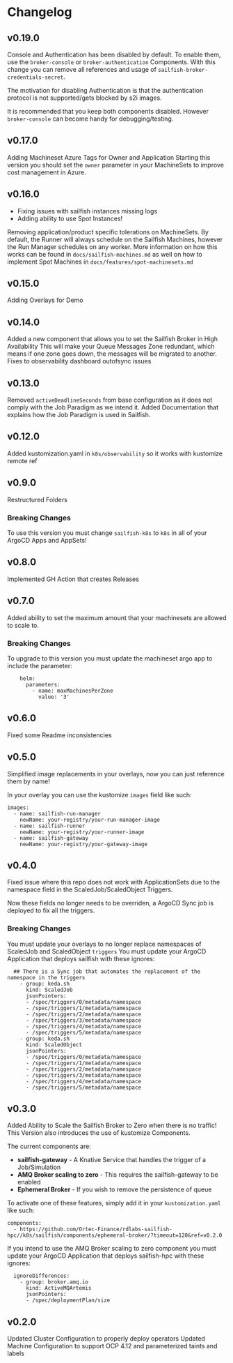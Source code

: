 # Changelog

## v0.19.0
Console and Authentication has been disabled by default.
To enable them, use the `broker-console` or `broker-authentication` Components. With this change you can remove all references and usage of `sailfish-broker-credentials-secret`.

The motivation for disabling Authentication is that the authentication protocol is not supported/gets blocked by s2i images.

It is recommended that you keep both components disabled. However `broker-console` can become handy for debugging/testing. 

## v0.17.0
Adding Machineset Azure Tags for Owner and Application
Starting this version you should set the `owner` parameter in your MachineSets to improve cost management in Azure.

## v0.16.0
- Fixing issues with sailfish instances missing logs
- Adding ability to use Spot Instances!

Removing application/product specific tolerations on MachineSets. By default, the Runner will always schedule on the Sailfish Machines, however the Run Manager schedules on any worker. More information on how this works can be found in `docs/sailfish-machines.md` as well on how to implement Spot Machines in `docs/features/spot-machinesets.md`

## v0.15.0
Adding Overlays for Demo

## v0.14.0
Added a new component that allows you to set the Sailfish Broker in High Availability
This will make your Queue Messages Zone redundant, which means if one zone goes down, the messages will be migrated to another.
Fixes to observability dashboard outofsync issues 

## v0.13.0
Removed `activeDeadlineSeconds` from base configuration as it does not comply with the Job Paradigm as we intend it. Added Documentation that explains how the Job Paradigm is used in Sailfish.

## v0.12.0
Added kustomization.yaml in `k8s/observability` so it works with kustomize remote ref

## v0.9.0
Restructured Folders

### Breaking Changes
To use this version you must change `sailfish-k8s` to `k8s` in all of your ArgoCD Apps and AppSets!

## v0.8.0
Implemented GH Action that creates Releases

## v0.7.0
Added ability to set the maximum amount that your machinesets are allowed to scale to.

### Breaking Changes
To upgrade to this version you must update the machineset argo app to include the parameter:

```
    helm:
      parameters:
        - name: maxMachinesPerZone
          value: '3'
```

## v0.6.0
Fixed some Readme inconsistencies

## v0.5.0
Simplified image replacements in your overlays, now you can just reference them by name!

In your overlay you can use the kustomize `images` field like such:

```
images:
  - name: sailfish-run-manager
    newName: your-registry/your-run-manager-image
  - name: sailfish-runner
    newName: your-registry/your-runner-image
  - name: sailfish-gateway
    newName: your-registry/your-gateway-image
```

## v0.4.0
Fixed issue where this repo does not work with ApplicationSets due to the namespace field in the ScaledJob/ScaledObject Triggers. 

Now these fields no longer needs to be overriden, a ArgoCD Sync job is deployed to fix all the triggers.

### Breaking Changes
You must update your overlays to no longer replace namespaces of ScaledJob and ScaledObject `triggers`
You must update your ArgoCD Application that deploys sailfish with these ignores:
```
  ## There is a Sync job that automates the replacement of the namespace in the triggers
    - group: keda.sh
      kind: ScaledJob
      jsonPointers:
      - /spec/triggers/0/metadata/namespace
      - /spec/triggers/1/metadata/namespace
      - /spec/triggers/2/metadata/namespace
      - /spec/triggers/3/metadata/namespace
      - /spec/triggers/4/metadata/namespace
      - /spec/triggers/5/metadata/namespace
    - group: keda.sh
      kind: ScaledObject
      jsonPointers:
      - /spec/triggers/0/metadata/namespace
      - /spec/triggers/1/metadata/namespace
      - /spec/triggers/2/metadata/namespace
      - /spec/triggers/3/metadata/namespace
      - /spec/triggers/4/metadata/namespace
      - /spec/triggers/5/metadata/namespace
```

## v0.3.0
Added Ability to Scale the Sailfish Broker to Zero when there is no traffic! 
This Version also introduces the use of kustomize Components. 

The current components are:
- **sailfish-gateway** - A Knative Service that handles the trigger of a Job/Simulation
- **AMQ Broker scaling to zero** - This requires the sailfish-gateway to be enabled
- **Ephemeral Broker** - If you wish to remove the persistence of queue

To activate one of these features, simply add it in your `kustomization.yaml` like such:

```
components:
  - https://github.com/Ortec-Finance/rdlabs-sailfish-hpc//k8s/sailfish/components/ephemeral-broker/?timeout=120&ref=v0.2.0
```
If you intend to use the AMQ Broker scaling to zero component you must update your ArgoCD Application that deploys sailfish-hpc with these ignores:

```
  ignoreDifferences:
    - group: broker.amq.io
      kind: ActiveMQArtemis
      jsonPointers:
      - /spec/deploymentPlan/size
```

## v0.2.0
Updated Cluster Configuration to properly deploy operators
Updated Machine Configuration to support OCP 4.12 and parameterized taints and labels



